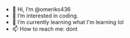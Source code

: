 - 👋 Hi, I’m @omeriko436
- 👀 I’m interested in coding.
- 🌱 I’m currently learning what I'm learning lol
- 📫 How to reach me: dont

<!---
omeriko436/omeriko436 is a ✨ special ✨ repository because its `README.md` (this file) appears on your GitHub profile.
You can click the Preview link to take a look at your changes.
--->
